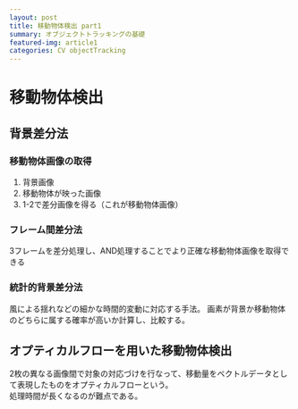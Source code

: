 ```yaml
---
layout: post
title: 移動物体検出 part1
summary: オブジェクトトラッキングの基礎
featured-img: article1
categories: CV objectTracking
---
```


# 移動物体検出
## 背景差分法
### 移動物体画像の取得
1. 背景画像
2. 移動物体が映った画像
3. 1-2で差分画像を得る（これが移動物体画像）

### フレーム間差分法
3フレームを差分処理し、AND処理することでより正確な移動物体画像を取得できる

### 統計的背景差分法
風による揺れなどの細かな時間的変動に対応する手法。
画素が背景か移動物体のどちらに属する確率が高いか計算し、比較する。


## オプティカルフローを用いた移動物体検出
2枚の異なる画像間で対象の対応づけを行なって、移動量をベクトルデータとして表現したものをオプティカルフローという。  
処理時間が長くなるのが難点である。


